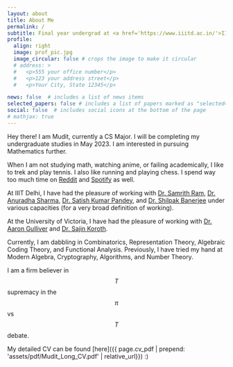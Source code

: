 ```yaml
---
layout: about
title: About Me
permalink: /
subtitle: Final year undergrad at <a href='https://www.iiitd.ac.in/'>IIIT Delhi</a>
profile:
  align: right
  image: prof_pic.jpg
  image_circular: false # crops the image to make it circular
  # address: >
  #   <p>555 your office number</p>
  #   <p>123 your address street</p>
  #   <p>Your City, State 12345</p>

news: false  # includes a list of news items
selected_papers: false # includes a list of papers marked as "selected={true}"
social: false  # includes social icons at the bottom of the page
# mathjax: true
---
```


Hey there! I am Mudit, currently a CS Major. I will be completing my undergraduate studies in May 2023. I am interested in pursuing Mathematics further.

When I am not studying math, watching anime, or failing academically, I like to trek and play tennis. I also like running and playing chess. I spend way too much time on [Reddit](https://www.reddit.com/r/mathmemes/) and [Spotify](https://open.spotify.com/album/7e4oUmqbUx0NV43JjmlxRZ) as well.

At IIIT Delhi, I have had the pleasure of working with [Dr. Samrith Ram](https://sites.google.com/site/samrithram/home), [Dr. Anuradha Sharma](https://www.anuradhasharma.info/), [Dr. Satish Kumar Pandey](http://noncommutative.space/), and [Dr. Shilpak Banerjee](https://sites.google.com/view/shilpakbanerjee/home) under various capacities (for a very broad definition of working). 

At the University of Victoria, I have had the pleasure of working with [Dr. Aaron Gulliver](https://www.ece.uvic.ca/~agullive/) and [Dr. Sajin Koroth](https://web.uvic.ca/~skoroth/).

Currently, I am dabbling in Combinatorics, Representation Theory, Algebraic Coding Theory, and Functional Analysis. Previously, I have tried my hand at Modern Algebra, Cryptography, Algorithms, and Number Theory.

I am a firm believer in $$T$$ supremacy in the $$\pi$$ vs $$T$$ debate.

My detailed CV can be found [here]({{ page.cv_pdf | prepend: 'assets/pdf/Mudit_Long_CV.pdf' | relative_url}}) :)